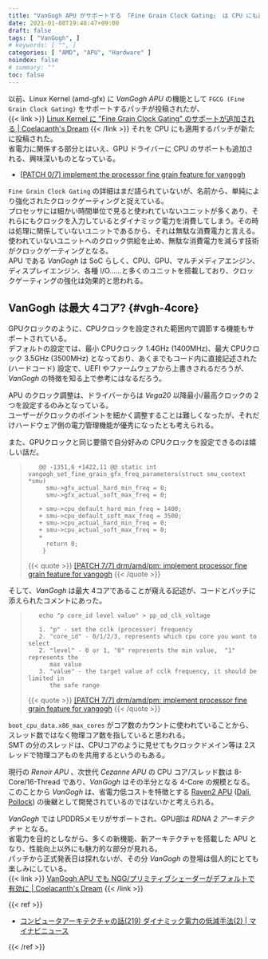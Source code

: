 ```yaml
---
title: "VanGogh APU がサポートする 「Fine Grain Clock Gating」 は CPU にも適用　―― 最大 4コアか"
date: 2021-01-08T19:48:47+09:00
draft: false
tags: [ "VanGogh", ]
# keywords: [ "", ]
categories: [ "AMD", "APU", "Hardware" ]
noindex: false
# summary: ""
toc: false
---
```


以前、Linux Kernel (amd-gfx) に *VanGogh APU* の機能として `FGCG (Fine Grain Clock Gating)` をサポートするパッチが投稿されたが、  
{{< link >}} [Linux Kernel に "Fine Grain Clock Gating" のサポートが追加される | Coelacanth's Dream](/posts/2020/11/04/amd-linux-kernel-fgcg-support/) {{< /link >}}
それを CPU にも適用するパッチが新たに投稿された。  
省電力に関係する部分とはいえ、GPU ドライバーに CPU のサポートも追加される、興味深いものとなっている。  

 * [[PATCH 0/7] implement the processor fine grain feature for vangogh](https://lists.freedesktop.org/archives/amd-gfx/2021-January/057994.html)

`Fine Grain Clock Gating` の詳細はまだ語られていないが、名前から、単純により強化されたクロックゲーティングと捉えている。  
プロセッサには細かい時間単位で見ると使われていないユニットが多くあり、それらにもクロックを入力しているとダイナミック電力を消費してしまう。その時は処理に関係していないユニットであるから、それは無駄な消費電力と言える。  
使われていないユニットへのクロック供給を止め、無駄な消費電力を減らす技術がクロックゲーティングとなる。  
APU である *VanGogh* は SoC らしく、CPU、GPU、マルチメディアエンジン、ディスプレイエンジン、各種 I/O……と多くのユニットを搭載しており、クロックゲーティングの強化は効果的と思われる。  

## VanGogh は最大 4コア? {#vgh-4core}

GPUクロックのように、CPUクロックを設定された範囲内で調節する機能もサポートされている。  
デフォルトの設定では、最小 CPUクロック 1.4GHz (1400MHz)、最大 CPUクロック 3.5GHz (3500MHz) となっており、あくまでもコード内に直接記述された (ハードコード) 設定で、UEFI やファームウェアから上書きされるだろうが、*VanGogh* の特徴を知る上で参考にはなるだろう。  

APU のクロック調整は、ドライバーからは *Vega20* 以降最小/最高クロックの 2つを設定するのみとなっている。  
ユーザーがクロックのポイントを細かく調整することは難しくなったが、それだけハードウェア側の電力管理機能が優秀になったとも考えられる。  

また、GPUクロックと同じ要領で自分好みの CPUクロックを設定できるのは嬉しい話だ。  

 >        @@ -1351,6 +1422,11 @@ static int vangogh_set_fine_grain_gfx_freq_parameters(struct smu_context *smu)
 >         	smu->gfx_actual_hard_min_freq = 0;
 >         	smu->gfx_actual_soft_max_freq = 0;
 >         
 >        +	smu->cpu_default_hard_min_freq = 1400;
 >        +	smu->cpu_default_soft_max_freq = 3500;
 >        +	smu->cpu_actual_hard_min_freq = 0;
 >        +	smu->cpu_actual_soft_max_freq = 0;
 >        +
 >         	return 0;
 >         }
 >
 > {{< quote >}} [[PATCH 7/7] drm/amd/pm: implement processor fine grain feature for vangogh](https://lists.freedesktop.org/archives/amd-gfx/2021-January/058001.html) {{< /quote >}}

そして、*VanGogh* は最大 4コアであることが窺える記述が、コードとパッチに添えられたコメントにあった。  

 >        echo "p core_id level value" > pp_od_clk_voltage
 >        
 >        1. "p" - set the cclk (processor) frequency
 >        2. "core_id" - 0/1/2/3, represents which cpu core you want to select
 >        2. "level" - 0 or 1, "0" represents the min value,  "1" represents the
 >           max value
 >        3. "value" - the target value of cclk frequency, it should be limited in
 >           the safe range
 >
 > {{< quote >}} [[PATCH 7/7] drm/amd/pm: implement processor fine grain feature for vangogh](https://lists.freedesktop.org/archives/amd-gfx/2021-January/058001.html) {{< /quote >}}

`boot_cpu_data.x86_max_cores` がコア数のカウントに使われていることから、スレッド数ではなく物理コア数を指していると思われる。  
SMT の分のスレッドは、CPUコアのように見せてもクロックドメイン等は 2スレッドで物理コアものを共用するというのもある。  

現行の *Renoir APU* 、次世代 *Cezanne APU* の CPU コア/スレッド数は 8-Core/16-Thread であり、*VanGogh* はその半分となる 4-Core の規模となる。  
このことから *VanGogh* は、省電力低コストを特徴とする [Raven2 APU](/tags/raven2) ([Dali](/tags/dali), [Pollock](/tags/pollock)) の後継として開発されているのではないかと考えられる。  

*VanGogh* では LPDDR5メモリがサポートされ、GPU部は *RDNA 2 アーキテクチャ* となる。  
省電力を目的としながら、多くの新機能、新アーキテクチャを搭載した APU となり、性能向上以外にも魅力的な部分が見れる。  
パッチから正式発表日は探れないが、その分 *VanGogh* の登場は個人的にとても楽しみにしている。  
{{< link >}} [VanGogh APU でも NGG/プリミティブシェーダーがデフォルトで有効に | Coelacanth's Dream](/posts/2020/11/26/vgh-apu-ngg-default/) {{< /link >}}

{{< ref >}}

 * [コンピュータアーキテクチャの話(219) ダイナミック電力の低減手法(2) | マイナビニュース](https://news.mynavi.jp/article/architecture-219/)

{{< /ref >}}
